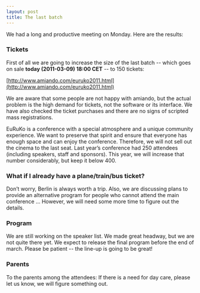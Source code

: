 ```yaml
---
layout: post
title: The last batch
---
```

We had a long and productive meeting on Monday. Here are the results:

### Tickets

First of all we are going to increase the size of the last batch -- which goes on sale **today (2011-03-09) 18:00 CET** -- to 150 tickets:

[http://www.amiando.com/euruko2011.html](http://www.amiando.com/euruko2011.html)

We are aware that some people are not happy with amiando, but the actual problem is the high demand for tickets, not the software or its interface. We have also checked the ticket purchases and there are no signs of scripted mass registrations.

EuRuKo is a conference with a special atmosphere and a unique community experience. We want to preserve that spirit and ensure that everyone has enough space and can enjoy the conference. Therefore, we will not sell out the cinema to the last seat. Last year’s conference had 250 attendees (including speakers, staff and sponsors). This year, we will increase that number considerably, but keep it below 400.

### What if I already have a plane/train/bus ticket?

Don’t worry, Berlin is always worth a trip. Also, we are discussing plans to provide an alternative program for people who cannot attend the main conference … However, we will need some more time to figure out the details.

### Program

We are still working on the speaker list. We made great headway, but we are not quite there yet. We expect to release the final program before the end of march. Please be patient -- the line-up is going to be great!

### Parents

To the parents among the attendees: If there is a need for day care, please let us know, we will figure something out.
